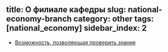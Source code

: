 title: О филиале кафедры
slug: national-economy-branch
category: other
tags: [national_economy]
sidebar_index: 2
---

- [Возможность, позволяющая проверить знания](/department-branches/national-economics-department-branch/)
